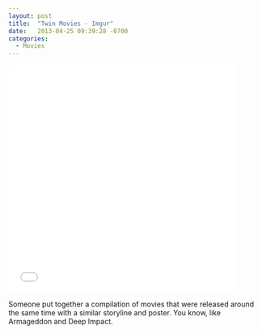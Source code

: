 ```yaml
---
layout: post
title:  "Twin Movies - Imgur"
date:   2013-04-25 09:39:28 -0700
categories:
  - Movies
---
```


<iframe class="embedly-embed" src="//cdn.embedly.com/widgets/media.html?src=%2F%2Fimgur.com%2Fa%2FJ5j6L%2Fembed&url=http%3A%2F%2Fimgur.com%2Fa%2FJ5j6L&image=http%3A%2F%2Fi.imgur.com%2FykkB7Ul.jpg%3Ffb&key=d815972c91e546edb5d2d02e509f8b1c&type=text%2Fhtml&schema=imgur" width="450" height="450" scrolling="no" frameborder="0" allowfullscreen></iframe>

Someone put together a compilation of movies that were released around the same time with a similar storyline and poster. You know, like Armageddon and Deep Impact.

